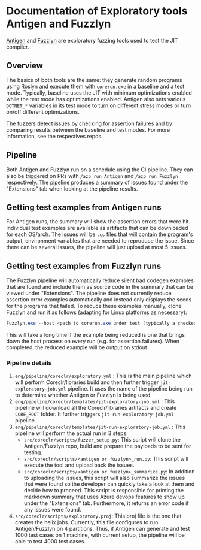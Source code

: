 # Documentation of Exploratory tools Antigen and Fuzzlyn

[Antigen](https://github.com/kunalspathak/antigen) and [Fuzzlyn](https://github.com/jakobbotsch/Fuzzlyn) are exploratory fuzzing tools used to test the JIT compiler.

## Overview

The basics of both tools are the same: they generate random programs using Roslyn and execute them with `corerun.exe` in a baseline and a test mode.
Typically, baseline uses the JIT with minimum optimizations enabled while the test mode has optimizations enabled.
Antigen also sets various `DOTNET_*` variables in its test mode to turn on different stress modes or turn on/off different optimizations.

The fuzzers detect issues by checking for assertion failures and by comparing results between the baseline and test modes.
For more information, see the respectives repos.

## Pipeline

Both Antigen and Fuzzlyn run on a schedule using the CI pipeline. They can also be triggered on PRs with `/azp run Antigen` and `/azp run Fuzzlyn` respectively.
The pipeline produces a summary of issues found under the "Extensions" tab when looking at the pipeline results.

## Getting test examples from Antigen runs

For Antigen runs, the summary will show the assertion errors that were hit.
Individual test examples are available as artifacts that can be downloaded for each OS/arch.
The issues will be `.cs` files that will contain the program's output, environment variables that are needed to reproduce the issue.
Since there can be several issues, the pipeline will just upload at most 5 issues.

## Getting test examples from Fuzzlyn runs

The Fuzzlyn pipeline will automatically reduce silent bad codegen examples that are found and include them as source code in the summary that can be viewed under "Extensions".
The pipeline does not currently reduce assertion error examples automatically and instead only displays the seeds for the programs that failed.
To reduce these examples manually, clone Fuzzlyn and run it as follows (adapting for Linux platforms as necessary):
```powershell
Fuzzlyn.exe --host <path to corerun.exe under test (typically a checked build)> --reduce --seed <seed from the summary>
```
This will take a long time if the example being reduced is one that brings down the host process on every run (e.g. for assertion failures).
When completed, the reduced example will be output on stdout.

### Pipeline details

1. `eng/pipeline/coreclr/exploratory.yml` : This is the main pipeline which will perform Coreclr/libraries build and then further trigger `jit-exploratory-job.yml` pipeline.
    It uses the name of the pipeline being run to determine whether Antigen or Fuzzlyn is being used.
1. `eng/pipeline/coreclr/templates/jit-exploratory-job.yml` : This pipeline will download all the Coreclr/libraries artifacts and create `CORE_ROOT` folder. It further triggers `jit-run-exploratory-job.yml`  pipeline.
1. `eng/pipeline/coreclr/templates/jit-run-exploratory-job.yml` : This pipeline will perform the actual run in 3 steps:
   * `src/coreclr/scripts/fuzzer_setup.py`: This script will clone the Antigen/Fuzzlyn repo, build and prepare the payloads to be sent for testing.
   * `src/coreclr/scripts/<antigen or fuzzlyn>_run.py`: This script will execute the tool and upload back the issues.
   * `src/coreclr/scripts/<antigen or fuzzlyn>_summarize.py`: In addition to uploading the issues, this script will also summarize the issues that were found so the developer can quickly take a look at them and decide how to proceed.
   This script is responsible for printing the markdown summary that uses Azure devops features to show up under the "Extensions" tab.
   Furthermore, it returns an error code if any issues were found.
1. `src/coreclr/scripts/exploratory.proj`: This proj file is the one that creates the helix jobs. Currently, this file configures to run Antigen/Fuzzlyn on 4 partitions.
    Thus, if Antigen can generate and test 1000 test cases on 1 machine, with current setup, the pipeline will be able to test 4000 test cases.